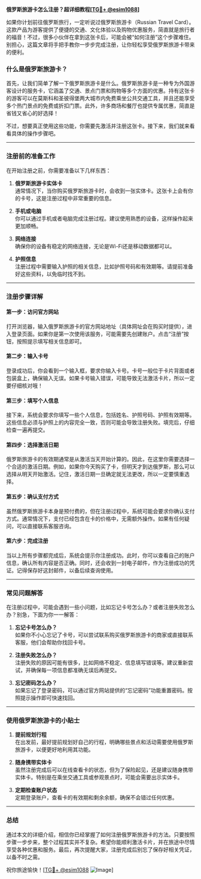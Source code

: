 **俄罗斯旅游卡怎么注册？超详细教程[[TG💪+ @esim1088](https://t.me/s/esim1088)]**

如果你计划前往俄罗斯旅行，一定听说过俄罗斯旅游卡（Russian Travel Card）。这款产品为游客提供了便捷的交通、文化体验以及购物优惠服务，简直就是旅行者的福音！不过，很多小伙伴在拿到这张卡后，可能会被“如何注册”这个步骤难住。别担心，这篇文章将手把手教你一步步完成注册，让你轻松享受俄罗斯旅游卡带来的便利。

### 什么是俄罗斯旅游卡？

首先，让我们简单了解一下俄罗斯旅游卡是什么。俄罗斯旅游卡是一种专为外国游客设计的服务卡，它涵盖了交通、景点门票和购物等多个方面的优惠。持有这张卡的游客可以在莫斯科和圣彼得堡两大城市内免费乘坐公共交通工具，并且还能享受多个热门景点的免费或折扣门票。此外，许多商场和餐厅也提供专属优惠，简直是省钱又省心的好选择！

不过，想要真正使用这些功能，你需要先激活并注册这张卡。接下来，我们就来看看具体的操作步骤吧。

---

### 注册前的准备工作

在开始注册之前，你需要准备以下几样东西：

1. **俄罗斯旅游卡实体卡**  
   通常情况下，当你购买俄罗斯旅游卡时，会收到一张实体卡。这张卡上会有你的卡号，这是注册过程中非常重要的信息。

2. **手机或电脑**  
   你可以通过手机或者电脑完成注册过程。建议使用熟悉的设备，这样操作起来更加顺畅。

3. **网络连接**  
   确保你的设备有稳定的网络连接，无论是Wi-Fi还是移动数据都可以。

4. **护照信息**  
   注册过程中需要输入护照的相关信息，比如护照号码和有效期等。请提前准备好这些资料，以免临时找不到。

---

### 注册步骤详解

#### 第一步：访问官方网站

打开浏览器，输入俄罗斯旅游卡的官方网站地址（具体网址会在购买时提供），进入登录页面。如果你是第一次使用该服务，可能需要先创建账户。点击“注册”按钮，按照提示填写相关信息即可。

#### 第二步：输入卡号

登录成功后，你会看到一个输入框，要求你输入卡号。卡号一般位于卡片背面或者包装盒上，确保输入无误。如果卡号输入错误，可能导致无法激活卡片，所以一定要仔细核对哦！

#### 第三步：填写个人信息

接下来，系统会要求你填写一些个人信息，包括姓名、护照号码、护照有效期等。这些信息必须与护照上的内容完全一致，否则可能会导致注册失败。填完后，仔细检查一遍再提交。

#### 第四步：选择激活日期

俄罗斯旅游卡的有效期通常是从激活当天开始计算的。因此，在这里你需要选择一个合适的激活日期。例如，如果你今天购买了卡，但明天才到达俄罗斯，那么可以选择从明天开始激活。记住，激活日期一旦确定就无法更改，所以一定要慎重选择。

#### 第五步：确认支付方式

虽然俄罗斯旅游卡本身是预付费的，但在注册过程中，系统可能会要求你确认支付方式。通常情况下，支付已经包含在卡的价格中，无需额外操作。如果有任何疑问，可以直接联系客服咨询。

#### 第六步：完成注册

当以上所有步骤都完成后，系统会提示你注册成功。此时，你可以查看自己的账户信息，确认所有内容是否正确。同时，还会收到一封电子邮件，作为注册成功的凭证。记得保存好这封邮件，以备后续查询使用。

---

### 常见问题解答

在注册过程中，可能会遇到一些小问题，比如忘记卡号怎么办？或者注册失败怎么办？别急，下面为你一一解答：

1. **忘记卡号怎么办？**  
   如果你不小心忘记了卡号，可以尝试联系购买俄罗斯旅游卡的商家或直接联系客服，他们会帮助你找回卡号。

2. **注册失败怎么办？**  
   注册失败的原因可能有很多，比如网络不稳定、信息填写错误等。建议重新尝试，并确保每一项信息都准确无误后再提交。

3. **忘记密码怎么办？**  
   如果忘记了登录密码，可以通过官方网站提供的“忘记密码”功能重置密码。按照提示操作即可快速找回。

---

### 使用俄罗斯旅游卡的小贴士

1. **提前规划行程**  
   在出发前，最好提前规划好自己的行程，明确哪些景点和活动需要使用俄罗斯旅游卡，以便更好地利用其功能。

2. **随身携带实体卡**  
   虽然注册完成后可以在线查看卡的状态，但为了保险起见，还是建议随身携带实体卡。特别是在乘坐交通工具或参观景点时，可能会需要出示实体卡。

3. **定期检查账户状态**  
   定期登录账户，查看卡的有效期和剩余余额，确保不会错过任何优惠。

---

### 总结

通过本文的详细介绍，相信你已经掌握了如何注册俄罗斯旅游卡的方法。只要按照步骤一步步来，整个过程其实并不复杂。希望你能顺利激活卡片，并在旅途中尽情享受各种优惠和服务。最后，再次提醒大家，注册完成后别忘了保存好相关凭证，以备不时之需。

祝你旅途愉快！[[TG💪+ @esim1088](https://t.me/s/esim1088) ![Image](https://i.postimg.cc/4NQfJmqS/Snipaste-2025-05-13-00-14-12.png)]